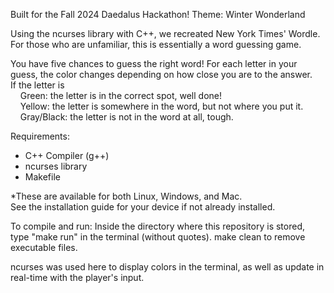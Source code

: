 Built for the Fall 2024 Daedalus Hackathon!
Theme: Winter Wonderland

Using the ncurses library with C++, we recreated New York Times' Wordle. 
For those who are unfamiliar, this is essentially a word guessing game.

You have five chances to guess the right word!
For each letter in your guess, the color changes depending on how close you are to the answer. <br/>
If the letter is <br/>
&nbsp;&nbsp;&nbsp;&nbsp;Green: the letter is in the correct spot, well done! <br/>
&nbsp;&nbsp;&nbsp;&nbsp;Yellow: the letter is somewhere in the word, but not where you put it. <br/>
&nbsp;&nbsp;&nbsp;&nbsp;Gray/Black: the letter is not in the word at all, tough. <br/>


Requirements:
- C++ Compiler (g++)
- ncurses library
- Makefile

*These are available for both Linux, Windows, and Mac. <br/>
See the installation guide for your device if not already installed.



To compile and run:
  Inside the directory where this repository is stored, type "make run" in the terminal (without quotes).
  make clean to remove executable files.
  


ncurses was used here to display colors in the terminal, as well as update in real-time with the player's input.
